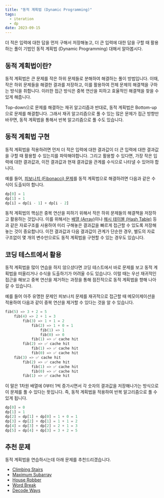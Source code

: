 ```yaml
---
title: "동적 계획법 (Dynamic Programming)"
tags:
  - iteration
  - dp
date: 2023-09-15
---
```


더 적은 입력에 대한 답을 먼저 구해서 저장해놓고, 더 큰 입력에 대한 답을 구할 때 활용하는 풀이 기법인 동적 계획법 (Dynamic Programming) 대해서 알아봅시다.

## 동적 계획법이란?

동적 계획법은 큰 문제를 작은 하위 문제들로 분해하여 해결하는 풀이 방법입니다.
이때, 작은 하위 문제들을 해결한 결과를 저장하고, 이를 활용하여 전체 문제의 해결책을 구하는 방식을 취합니다.
이러한 접근 방식은 중복 연산을 피하고 효율적인 해결책을 찾을 수 있게 해줍니다.

Top-down으로 문제를 해결하는 재귀 알고리즘과 반대로, 동적 계획법은 Bottom-up으로 문제를 해결합니다.
그래서 재귀 알고리즘으로 풀 수 있는 많은 문제가 접근 방향만 바꾸면, 동적 계획법을 통해서 반복 알고리즘으로 풀 수도 있습니다.

## 동적 계획법 구현

동적 계획법을 적용하려면 먼저 더 적은 입력에 대한 결과값이 더 큰 입력에 대한 결과값을 구할 때 활용할 수 있는지를 파악해야합니다.
그리고 활용할 수 있다면, 가장 작은 입력에 대한 결과값과, 이전 결과값과 현재 결과값을 관계를 수식으로 나타낼 수 있어야 합니다.

예를 들어, [피보나치 (Fibonacci) 문제](/algorithms/fibonacci/)를 동적 계획법으로 해결하려면 다음과 같은 수식이 도출되야 합니다.

```py
dp[0] = 1
dp[1] = 1
dp[i] = dp[i - 1] + dp[i - 2]
```

동적 계획법의 핵심은 중복 연산을 피하기 위해서 작은 하위 문제들의 해결책을 저장하고 활용하는 것입니다.
이를 위해서는 [배열 (Array)](/data-structures/array/)이나 [해시 테이블 (Hash Table)](/data-structures/hash-table/) 등과 같은 자료구조를 사용하여 미리 구해놓은 결과값을 빠르게 접근할 수 있도록 저장해놓는 것이 중요합니다.
이전 결과값과 다음 결과값이 관계가 단순한 경우, 별도의 자료 구조없이 몇 개의 변수만으로도 동적 계획법을 구현할 수 있는 경우도 있습니다.

## 코딩 테스트에서 활용

동적 계획법을 많이 연습을 하지 않으셨다면 코딩 테스트에서 바로 문제를 보고 동적 계획법을 떠올리거나 수식을 도출하기가 어려울 수도 있습니다.
이럴 때는 우선 재귀적인 접근을 해보고 중복 연산을 제거하는 과정을 통해 점진적으로 동적 계획법을 향해 나아갈 수 있습니다.

예를 들어 아주 유명한 문제인 피보나치 문제를 재귀적으로 접근할 때 메모이제이션을 적용하여 다음과 같이 중복 연산을 제거할 수 있다는 것을 알 수 있습니다.

```py
fib(5) => 3 + 2 = 5
    fib(4) => 2 + 1 = 3
        fib(3) => 1 + 1 = 2
            fib(2) => 1 + 0 = 1
                fib(1) => 1
                fib(0) => 0
            fib(1) => ✅ cache hit
        fib(2) => ✅ cache hit
            fib(1) => ✅ cache hit
            fib(0) => ✅ cache hit
    fib(3) => ✅ cache hit
        fib(2) => ✅ cache hit
            fib(1) => ✅ cache hit
            fib(0) => ✅ cache hit
        fib(1) => ✅ cache hit
```

이 말은 1차원 배열에 0부터 1씩 증가시면서 각 숫자의 결과값을 저장해나가는 방식으로 이 문제를 풀 수 있다는 뜻입니다.
즉, 동적 계획법을 적용하여 반복 알고리즘으로 풀 수 있게 됩니다.

```py
dp[0] = 0
dp[1] = 1
dp[2] = dp[1] + dp[0] = 1 + 0 = 1
dp[3] = dp[2] + dp[1] = 1 + 1 = 2
dp[4] = dp[3] + dp[2] = 2 + 1 = 3
dp[5] = dp[4] + dp[3] = 3 + 2 = 5
```

## 추천 문제

동적 계획법을 연습하시는데 아래 문제를 추천드리겠습니다.

- [Climbing Stairs](/problems/climbing-stairs/)
- [Maximum Subarray](/problems/maximum-subarray/)
- [House Robber](/problems/house-robber/)
- [Word Break](/problems/word-break/)
- [Decode Ways](/problems/decode-ways/)
